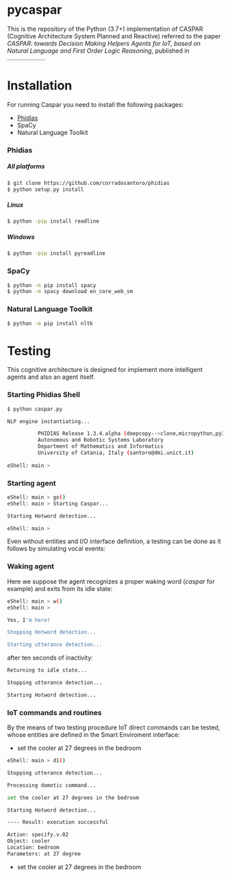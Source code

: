 # pycaspar

This is the repository of the Python (3.7+) implementation of CASPAR (Cognitive Architecture System Planned and Reactive)
referred to the paper _CASPAR: towards Decision Making Helpers Agents for IoT, based on Natural Language and First Order
 Logic Reasoning_, published in ......................

# Installation

For running Caspar you need to install the following packages:

* [Phidias](https://github.com/corradosantoro/phidias) 
* SpaCy
* Natural Language Toolkit


### Phidias

##### All platforms
```sh
$ git clone https://github.com/corradosantoro/phidias
$ python setup.py install
```
##### Linux
```sh
$ python -pip install readline
```
##### Windows
```sh
$ python -pip install pyreadline
```

### SpaCy
```sh
$ python -m pip install spacy
$ python -m spacy download en_core_web_sm
```


### Natural Language Toolkit
```sh
$ python -m pip install nltk
```



# Testing
This cognitive architecture is designed for implement more intelligent agents and also 
an agent itself. 

### Starting Phidias Shell
```sh
$ python caspar.py

NLP engine instantiating...

          PHIDIAS Release 1.3.4.alpha (deepcopy-->clone,micropython,py3)
          Autonomous and Robotic Systems Laboratory
          Department of Mathematics and Informatics
          University of Catania, Italy (santoro@dmi.unict.it)
          
eShell: main >
```
### Starting agent
```sh
eShell: main > go()
eShell: main > Starting Caspar...

Starting Hotword detection...

eShell: main >
```
Even without entities and I/O interface definition, a testing can be done as it follows by
simulating vocal events:

### Waking agent
Here we suppose the agent recognizes a proper waking word (_caspar_ for example) and exits from its idle state:
```sh
eShell: main > w()
eShell: main > 

Yes, I'm here!

Stopping Hotword detection...

Starting utterance detection...
```
after ten seconds of inactivity:
```sh
Returning to idle state...

Stopping utterance detection...

Starting Hotword detection...
```

### IoT commands and routines
By the means of two testing procedure IoT direct commands can be tested, whose entities are defined
 in the Smart Enviroment interface:
* set the cooler at 27 degrees in the bedroom

```sh
eShell: main > d1()

Stopping utterance detection...

Processing domotic command...

set the cooler at 27 degrees in the bedroom

Starting Hotword detection...

---- Result: execution successful

Action: specify.v.02
Object: cooler
Location: bedroom
Parameters: at 27 degree
```
* set the cooler at 27 degrees in the bedroom



